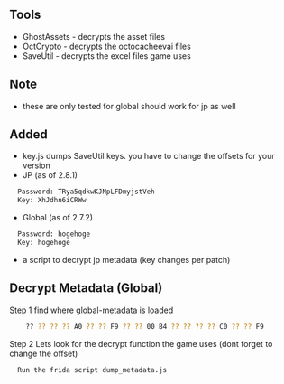 ## Tools
- GhostAssets - decrypts the asset files
- OctCrypto - decrypts the octocacheevai files
- SaveUtil - decrypts the excel files game uses

## Note
- these are only tested for global should work for jp as well

## Added
- key.js dumps SaveUtil keys. you have to change the offsets for your version
- JP (as of 2.8.1)
```bash
  Password: TRya5qdkwKJNpLFDmyjstVeh
  Key: XhJdhn6iCRWw
```
- Global (as of 2.7.2)
```bash
  Password: hogehoge
  Key: hogehoge
```

- a script to decrypt jp metadata (key changes per patch)


## Decrypt Metadata (Global)
Step 1 find where global-metadata is loaded

```bash
    ?? ?? ?? ?? A0 ?? ?? F9 ?? ?? 00 B4 ?? ?? ?? ?? C0 ?? ?? F9
```

Step 2 Lets look for the decrypt function the game uses
(dont forget to change the offset)
```bash
  Run the frida script dump_metadata.js 
```
